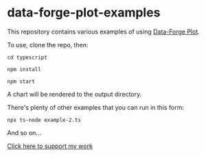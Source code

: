 # data-forge-plot-examples

This repository contains various examples of using [Data-Forge Plot](https://www.npmjs.com/package/data-forge-plot).

To use, clone the repo, then:

    cd typescript

    npm install

    npm start

A chart will be rendered to the output directory.

There's plenty of other examples that you can run in this form:

    npx ts-node example-2.ts

And so on...

[Click here to support my work](https://www.codecapers.com.au/about#support-my-work)
